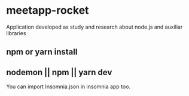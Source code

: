 # meetapp-rocket

Application developed as study and research about node.js and auxiliar libraries

## npm or yarn install

## nodemon || npm || yarn dev

You can import Insomnia.json in insomnia app too.
